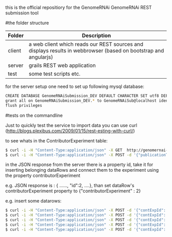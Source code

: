 this is the official repositiory for the GenomeRNAi GenomeRNAi REST submission tool

#the folder structure

Folder | Description
------------ | -------------
client | a web client which reads our REST sources and displays results in webbrowser (based on bootstrap and angularjs)
server | grails REST web application
test   | some test scripts etc.
 

for the server setup one need to set up following mysql database:
```bash
CREATE DATABASE GenomeRNAiSubmission_DEV DEFAULT CHARACTER SET utf8 DEFAULT COLLATE utf8_general_ci;
grant all on GenomeRNAiSubmission_DEV.* to GenomeRNAiSub@localhost identified by 'GenomeRNAiSub';
flush privileges
```


#tests on the commandline

Just to quickly test the service to import data you can use curl (http://blogs.plexibus.com/2009/01/15/rest-esting-with-curl/)

to see whats in the ContributorExperiment table:
```bash
$ curl -i -H "Content-Type:application/json" -X GET  http://genomernai-test.dkfz.de/GenomeRNAiSubmission/contributorExperiment/rest
$ curl -i -H "Content-Type:application/json" -X POST -d '{"publicationTitle": "my first screen","authors": "Oliver Pelz", orgId : 1}' http://genomernai-test.dkfz.de/GenomeRNAiSubmission/contributorExperiment/rest
```

in the JSON response from the server there is a property id, take it for inserting belonging dataRows and connect them to the experiment using the property
contributorExperiment

e.g. JSON response is : { ......, "id":2, ....}, than set dataRow's contributorExperiment property to {"contributorExperiment" : 2}

e.g. insert some datarows:
```bash
$ curl -i -H "Content-Type:application/json" -X POST -d '{"contExpId": 2,"score":123, "plate": 1, "well": "A2"}' http://genomernai-test.dkfz.de/GenomeRNAiSubmission/dataRow/rest
$ curl -i -H "Content-Type:application/json" -X POST -d '{"contExpId": 2,"score":234, "plate": 1, "well": "B2"}' http://genomernai-test.dkfz.de/GenomeRNAiSubmission/dataRow/rest
$ curl -i -H "Content-Type:application/json" -X POST -d '{"contExpId": 2,"score":345, "plate": 1, "well": "C2"}' http://genomernai-test.dkfz.de/GenomeRNAiSubmission/dataRow/rest
$ curl -i -H "Content-Type:application/json" -X POST -d '{"contExpId": 2,"score":456, "plate": 1, "well": "D2"}' http://genomernai-test.dkfz.de/GenomeRNAiSubmission/dataRow/rest
$ curl -i -H "Content-Type:application/json" -X POST -d '{"contExpId": 2,"score":567, "plate": 1, "well": "E2"}' http://genomernai-test.dkfz.de/GenomeRNAiSubmission/dataRow/rest
```
